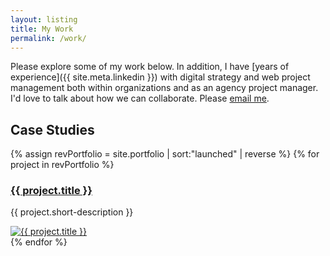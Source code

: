 ```yaml
---
layout: listing
title: My Work
permalink: /work/
---
```


Please explore some of my work below. In addition, I have [years of experience]({{ site.meta.linkedin }}) with digital strategy and web project management both within organizations and as an agency project manager. I'd love to talk about how we can collaborate. Please [email me](mailto:alex.bea@gmail.com).

## Case Studies

{% assign revPortfolio = site.portfolio | sort:"launched" | reverse %}
{% for project in revPortfolio %}
<article>
  <h3>
    <a href="{{ project.url | prepend: site.baseurl }}">{{ project.title }}</a>
  </h3>
  <p>{{ project.short-description }}</p>
  <a href="{{ project.url | prepend: site.baseurl }}">
    <img src="/{{ project.thumbnail-path }}" alt="{{ project.title }}"/>
  </a>
</article>
{% endfor %}
